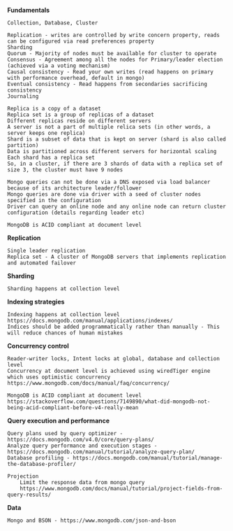 
**Fundamentals**

    Collection, Database, Cluster
    
    Replication - writes are controlled by write concern property, reads can be configured via read preferences property
    Sharding
    Quorum - Majority of nodes must be available for cluster to operate
    Consensus - Agreement among all the nodes for Primary/leader election (achieved via a voting mechanism)
    Causal consistency - Read your own writes (read happens on primary with performance overhead, default in mongo)
    Eventual consistency - Read happens from secondaries sacrificing consistency
    Journaling

    Replica is a copy of a dataset
    Replica set is a group of replicas of a dataset
    Different replicas reside on different servers
    A server is not a part of multiple relica sets (in other words, a server keeps one replica)
    Shard is a subset of data that is kept on server (shard is also called partition)
    Data is partitioned across different servers for horizontal scaling
    Each shard has a replica set
    So, in a cluster, if there are 3 shards of data with a replica set of size 3, the cluster must have 9 nodes

    Mongo queries can not be done via a DNS exposed via load balancer because of its architecture leader/follower
    Mongo queries are done via driver with a seed of cluster nodes specified in the configuration
    Driver can query an online node and any online node can return cluster configuration (details regarding leader etc)

    MongoDB is ACID compliant at document level

**Replication**
  
    Single leader replication 
    Replica set - A cluster of MongoDB servers that implements replication and automated failover
  
**Sharding**

    Sharding happens at collection level 

**Indexing strategies**

    Indexing happens at collection level
    https://docs.mongodb.com/manual/applications/indexes/
    Indices should be added programmatically rather than manually - This will reduce chances of human mistakes 

**Concurrency control**

    Reader-writer locks, Intent locks at global, database and collection level
    Concurrency at document level is achieved using wiredTiger engine which uses optimistic concurrency
    https://www.mongodb.com/docs/manual/faq/concurrency/

    MongoDB is ACID compliant at document level
    https://stackoverflow.com/questions/7149890/what-did-mongodb-not-being-acid-compliant-before-v4-really-mean

**Query execution and performance**

    Query plans used by query optimizer - https://docs.mongodb.com/v4.0/core/query-plans/
    Analyze query performance and execution stages - https://docs.mongodb.com/manual/tutorial/analyze-query-plan/
    Database profiling - https://docs.mongodb.com/manual/tutorial/manage-the-database-profiler/

    Projection
        Limit the response data from mongo query
        https://www.mongodb.com/docs/manual/tutorial/project-fields-from-query-results/

**Data**

    Mongo and BSON - https://www.mongodb.com/json-and-bson
